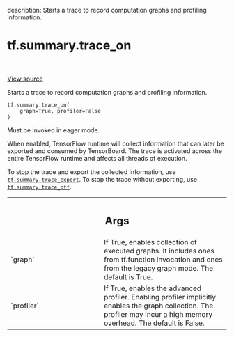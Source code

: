description: Starts a trace to record computation graphs and profiling information.

<div itemscope itemtype="http://developers.google.com/ReferenceObject">
<meta itemprop="name" content="tf.summary.trace_on" />
<meta itemprop="path" content="Stable" />
</div>

# tf.summary.trace_on

<!-- Insert buttons and diff -->

<table class="tfo-notebook-buttons tfo-api nocontent" align="left">

</table>

<a target="_blank" class="external" href="/code/stable/tensorflow/python/ops/summary_ops_v2.py">View source</a>



Starts a trace to record computation graphs and profiling information.

<pre class="devsite-click-to-copy prettyprint lang-py tfo-signature-link">
<code>tf.summary.trace_on(
    graph=True, profiler=False
)
</code></pre>



<!-- Placeholder for "Used in" -->

Must be invoked in eager mode.

When enabled, TensorFlow runtime will collect information that can later be
exported and consumed by TensorBoard. The trace is activated across the entire
TensorFlow runtime and affects all threads of execution.

To stop the trace and export the collected information, use
<a href="../../tf/summary/trace_export.md"><code>tf.summary.trace_export</code></a>. To stop the trace without exporting, use
<a href="../../tf/summary/trace_off.md"><code>tf.summary.trace_off</code></a>.

<!-- Tabular view -->
 <table class="responsive fixed orange">
<colgroup><col width="214px"><col></colgroup>
<tr><th colspan="2"><h2 class="add-link">Args</h2></th></tr>

<tr>
<td>
`graph`
</td>
<td>
If True, enables collection of executed graphs. It includes ones from
tf.function invocation and ones from the legacy graph mode. The default
is True.
</td>
</tr><tr>
<td>
`profiler`
</td>
<td>
If True, enables the advanced profiler. Enabling profiler
implicitly enables the graph collection. The profiler may incur a high
memory overhead. The default is False.
</td>
</tr>
</table>

